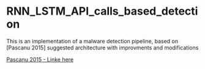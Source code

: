 # RNN_LSTM_API_calls_based_detection

This is an implementation of a malware detection pipeline,
based on [Pascanu 2015] suggested architecture with improvments and modifications

[Pascanu 2015 - Linke here](https://ieeexplore.ieee.org/stamp/stamp.jsp?arnumber=7178304&casa_token=AKu3Kjzrho0AAAAA:yPQnEjKlYrn0ChwYCO21drowrLBbwI6HynmZJvWEBpAcfJ2g5-JMEmoOeKhZi2IoUmQTdUANPR2n)
